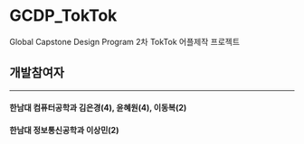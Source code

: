 # GCDP_TokTok
Global Capstone Design Program 2차 TokTok 어플제작 프로젝트


## 개발참여자
- - -
#### 한남대 컴퓨터공학과 김은경(4), 윤혜원(4), 이동복(2) <br/>
#### 한남대 정보통신공학과  이상민(2)
